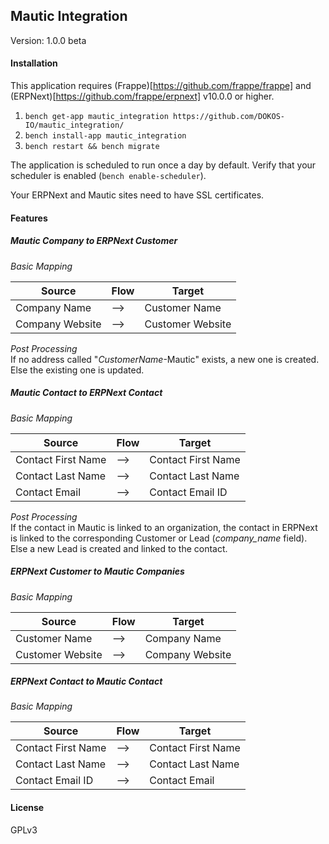 ## Mautic Integration
Version: 1.0.0 beta

#### Installation

This application requires (Frappe)[https://github.com/frappe/frappe] and (ERPNext)[https://github.com/frappe/erpnext] v10.0.0 or higher.

1. `bench get-app mautic_integration https://github.com/DOKOS-IO/mautic_integration/`
2. `bench install-app mautic_integration`
3. `bench restart && bench migrate`

The application is scheduled to run once a day by default.
Verify that your scheduler is enabled (`bench enable-scheduler`).

Your ERPNext and Mautic sites need to have SSL certificates.

#### Features

##### Mautic Company to ERPNext Customer

*Basic Mapping*  

|Source|Flow|Target|
|---|---|---|
|Company Name| --> |Customer Name|
|Company Website| --> |Customer Website|

*Post Processing*  
If no address called "*CustomerName*-Mautic" exists, a new one is created.
Else the existing one is updated.

##### Mautic Contact to ERPNext Contact

*Basic Mapping*  

|Source|Flow|Target|
|---|---|---|
|Contact First Name| --> |Contact First Name|
|Contact Last Name| --> |Contact Last Name|
|Contact Email| --> |Contact Email ID|

*Post Processing*  
If the contact in Mautic is linked to an organization, the contact in ERPNext is linked to the corresponding Customer or Lead (*company_name* field).
Else a new Lead is created and linked to the contact.

##### ERPNext Customer to Mautic Companies

*Basic Mapping*  

|Source|Flow|Target|
|---|---|---|
|Customer Name| --> |Company Name|
|Customer Website| --> |Company Website|

##### ERPNext Contact to Mautic Contact

*Basic Mapping*  

|Source|Flow|Target|
|---|---|---|
|Contact First Name| --> |Contact First Name|
|Contact Last Name| --> |Contact Last Name|
|Contact Email ID| --> |Contact Email|

#### License
GPLv3
